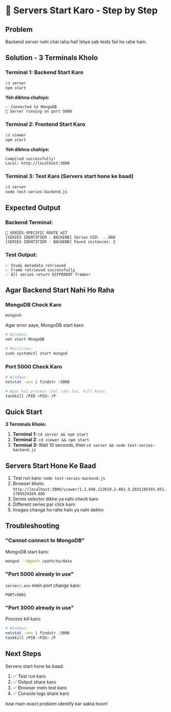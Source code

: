 # 🚀 Servers Start Karo - Step by Step

## Problem
Backend server nahi chal raha hai! Isliye sab tests fail ho rahe hain.

## Solution - 3 Terminals Kholo

### Terminal 1: Backend Start Karo
```bash
cd server
npm start
```

**Yeh dikhna chahiye:**
```
✅ Connected to MongoDB
🚀 Server running on port 5000
```

### Terminal 2: Frontend Start Karo
```bash
cd viewer
npm start
```

**Yeh dikhna chahiye:**
```
Compiled successfully!
Local: http://localhost:3000
```

### Terminal 3: Test Karo (Servers start hone ke baad)
```bash
cd server
node test-series-backend.js
```

## Expected Output

### Backend Terminal:
```
🎯 SERIES-SPECIFIC ROUTE HIT
[SERIES IDENTIFIER - BACKEND] Series UID: ...888
[SERIES IDENTIFIER - BACKEND] Found instances: 2
```

### Test Output:
```
✅ Study metadata retrieved
✅ Frame retrieved successfully
✅ All series return DIFFERENT frames!
```

## Agar Backend Start Nahi Ho Raha

### MongoDB Check Karo
```bash
mongosh
```

Agar error aaye, MongoDB start karo:
```bash
# Windows:
net start MongoDB

# Mac/Linux:
sudo systemctl start mongod
```

### Port 5000 Check Karo
```bash
# Windows:
netstat -ano | findstr :5000

# Agar koi process chal rahi hai, kill karo:
taskkill /PID <PID> /F
```

## Quick Start

**3 Terminals Kholo:**

1. **Terminal 1:** `cd server && npm start`
2. **Terminal 2:** `cd viewer && npm start`
3. **Terminal 3:** Wait 10 seconds, then `cd server && node test-series-backend.js`

## Servers Start Hone Ke Baad

1. Test run karo: `node test-series-backend.js`
2. Browser kholo: `http://localhost:3000/viewer/1.2.840.113619.2.482.3.2831195393.851.1709524269.885`
3. Series selector dikhe ya nahi check karo
4. Different series par click karo
5. Images change ho rahe hain ya nahi dekho

## Troubleshooting

### "Cannot connect to MongoDB"
MongoDB start karo:
```bash
mongod --dbpath /path/to/data
```

### "Port 5000 already in use"
`server/.env` mein port change karo:
```
PORT=5001
```

### "Port 3000 already in use"
Process kill karo:
```bash
# Windows:
netstat -ano | findstr :3000
taskkill /PID <PID> /F
```

## Next Steps

Servers start hone ke baad:
1. ✅ Test run karo
2. ✅ Output share karo
3. ✅ Browser mein test karo
4. ✅ Console logs share karo

Isse main exact problem identify kar sakta hoon!
